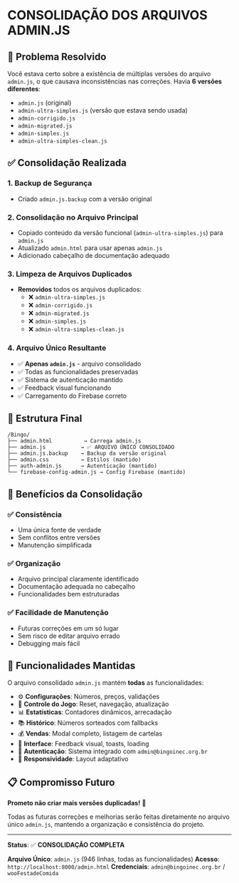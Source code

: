# CONSOLIDAÇÃO DOS ARQUIVOS ADMIN.JS

## 🎯 Problema Resolvido

Você estava certo sobre a existência de múltiplas versões do arquivo `admin.js`, o que causava inconsistências nas correções. Havia **6 versões diferentes**:

- `admin.js` (original)
- `admin-ultra-simples.js` (versão que estava sendo usada)
- `admin-corrigido.js`
- `admin-migrated.js`
- `admin-simples.js`
- `admin-ultra-simples-clean.js`

## ✅ Consolidação Realizada

### 1. **Backup de Segurança**
- Criado `admin.js.backup` com a versão original

### 2. **Consolidação no Arquivo Principal**
- Copiado conteúdo da versão funcional (`admin-ultra-simples.js`) para `admin.js`
- Atualizado `admin.html` para usar apenas `admin.js`
- Adicionado cabeçalho de documentação adequado

### 3. **Limpeza de Arquivos Duplicados**
- **Removidos** todos os arquivos duplicados:
  - ❌ `admin-ultra-simples.js`
  - ❌ `admin-corrigido.js`
  - ❌ `admin-migrated.js`
  - ❌ `admin-simples.js`
  - ❌ `admin-ultra-simples-clean.js`

### 4. **Arquivo Único Resultante**
- ✅ **Apenas `admin.js`** - arquivo consolidado
- ✅ Todas as funcionalidades preservadas
- ✅ Sistema de autenticação mantido
- ✅ Feedback visual funcionando
- ✅ Carregamento do Firebase correto

## 📁 Estrutura Final

```
/Bingo/
├── admin.html          → Carrega admin.js
├── admin.js           → ✅ ARQUIVO ÚNICO CONSOLIDADO
├── admin.js.backup    → Backup da versão original
├── admin.css          → Estilos (mantido)
├── auth-admin.js      → Autenticação (mantido)
└── firebase-config-admin.js → Config Firebase (mantido)
```

## 🔄 Benefícios da Consolidação

### ✅ **Consistência**
- Uma única fonte de verdade
- Sem conflitos entre versões
- Manutenção simplificada

### ✅ **Organização**
- Arquivo principal claramente identificado
- Documentação adequada no cabeçalho
- Funcionalidades bem estruturadas

### ✅ **Facilidade de Manutenção**
- Futuras correções em um só lugar
- Sem risco de editar arquivo errado
- Debugging mais fácil

## 🚀 Funcionalidades Mantidas

O arquivo consolidado `admin.js` mantém **todas** as funcionalidades:

- ⚙️ **Configurações**: Números, preços, validações
- 🎲 **Controle do Jogo**: Reset, navegação, atualização
- 📊 **Estatísticas**: Contadores dinâmicos, arrecadação
- 📚 **Histórico**: Números sorteados com fallbacks
- 💰 **Vendas**: Modal completo, listagem de cartelas
- 🎨 **Interface**: Feedback visual, toasts, loading
- 🔐 **Autenticação**: Sistema integrado com `admin@bingoinec.org.br`
- 📱 **Responsividade**: Layout adaptativo

## 📋 Compromisso Futuro

**Prometo não criar mais versões duplicadas!** 🤝

Todas as futuras correções e melhorias serão feitas diretamente no arquivo único `admin.js`, mantendo a organização e consistência do projeto.

---

**Status**: ✅ **CONSOLIDAÇÃO COMPLETA**

**Arquivo Único**: `admin.js` (946 linhas, todas as funcionalidades)
**Acesso**: `http://localhost:8000/admin.html`
**Credenciais**: `admin@bingoinec.org.br` / `wooFestadeComida`
